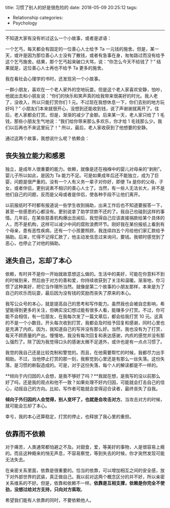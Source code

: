 title: 习惯了别人的好是很危险的
date: 2018-05-09 20:25:12
tags:
  - Relationship
categories:
  - Psychology
---

不知道大家有没有听过这么一个小故事，或者是谚语：  

一个乞丐，每天都会有固定的一位善心人士给予 Ta 一元钱的施舍。但是，某一天，或许是因为那位善心人士没有了散钱，或者有急事在身，匆匆路过而没有给予这个乞丐施舍。结果，那个乞丐起来破口大骂，说：“你怎么今天不给钱了？” 结果就是，这位善心人士再也不给予 Ta 更多的施舍。  

我在看社会心理学的书时，还发现另一个小故事。  

一群小朋友，喜欢在一个老人家外的空地玩耍。但是这个老人家喜欢安静，怕吵，他就出去和小朋友说：“你们的快乐和笑声真的给我带来很美好的时光。我人老了，没收入，所以只能打赏你们 1 元。不过现在我想休息一下，你们去别的地方玩好吗？” 小朋友们本来就很开心，没想到还能收到钱，说了声谢谢就离开了。往后，老人家都会打赏。但是，渐渐的减少了金额。后来某一天，老人家只给了 1 毛钱，那些小朋友生气地说：“我们给你带来那么多欢乐，你才给 1 毛钱那么少。我们以后再也不来这里玩了！” 所以，最后，老人家收获到了他想要的安静。  

通过这两个故事，我想说什么呢？依赖会：  


## 丧失独立能力和感恩  

独立，是成年人很重要的能力。依赖，就像是还在襁褓中的婴儿对母亲的“剥削”。婴儿子所以如此，是因为 Ta 能力不足。可是如果成年后还不能独立，成为了巨婴，问题是很严重的。没有一个人有义务一辈子对你好，即便 Ta 是你的父母，子女，或者伴侣，更别说素不相识的善心人士了。当然，有一些人无法长大，并不是他们自己的问题，反而是父母或者是伴侣，使各种手段不让他们离开。  

以前报纸时不时都有报道说一些学生收到捐助，出来工作后也不知道要报答一下，甚至一些感恩的心都没有。更别说拿了助学贷款不还的了。我自己也碰到这样的事情。几年前，在某些慈善机构爆出丑闻后，我觉得自己应该直接捐款给某个具体的人，而不是机构，这样可以减少中间的腐败浪费环节。刚好我在某份报纸上看到有个母亲，患有恶性疾病，还有一个小孩要照顾，我连续四五个月给他们家汇款给予捐助。后来，忙得不记得汇款了，他主动发信息过来询问，要钱。我顿时感觉到了恶心，也停止了对他的捐助。  


## 迷失自己，忘却了本心  

依赖，有时并不是你一开始就故意想这么做的。生活中的美好，可能在你意料不到的时候到来，然后由于对方的善和爱，你持续收获到了关注和温暖。渐渐地，你习惯了这种美好，把它当作理所当然。就像是第二个故事的小朋友那样，本来是为了自己的欢乐而玩耍，最后因为没有钱的奖励而丧失了原来的本心。  

我写公众号的本心，就是提高自己的思考和写作能力。虽然我也会被自恋影响，希望能得到更多的关注，但确实没幻想过能有很多人看，能赚多少打赏。不过，你可能不会相信，有一位朋友，在我每次发了一篇文章后，都会给我打赏 10 元。这真的不是一个小数目。开头每次收到打赏，我都会及时给予回复和感谢，同时心里也是充满了内疚。因为，我知道自己的写并没有那么好。当然，我也没有为了打赏，每天不顾质量的产出。慢慢地，我没有每次回复和表达感谢，内疚的感觉并没有那么强烈了。除了因为我觉得口头的感谢太微不足道外，或许也是有一点点习惯了。  

我觉的我自己还是比较克制和警觉的。而且，在他需要帮忙的时候，我都尽力出手相助。不过，当他停止打赏的那一刻，我察觉到心里还是有那么一丝失落。这份失落，是习惯的断裂造成的。可是，对于这份失落，每个人的解读都是不一样的。  

**倾向于内归因的人会想，是我不够好了吗？**我就在想，是我写的没以前那么好了吗，还是我的观点和他不一致？如果处理不好内归因，可能就会打击自己的信心，动摇自己的方向。比如，写作者可能就会变得迎合读者，最终丧失了自我。  

**倾向于外归因的人会觉得，别人变坏了，也就是会攻击对方**。当攻击对方的时候，就可能会忘却了本心。  

幸亏，我的本心还算稳定，打赏的停止，也释放了我心里的重担。  


## 依靠而不依赖

对于痛苦，人类通常都怕避之不及。对甜食，爱，等美好的事物，人是很容易上瘾的。而且这种瘾来的悄无声息，不容易察觉，等到失去的时候，你才突然发现可能无法失去。  

在亲密关系里面，依靠是很重要的。恰当的依靠，可以增加相互之间的安全感，放下对外部世界的武装，真正做自己。我以前对这两个概念区分的并不好，所以亲密关系维系的不好。但是，依靠和依赖不一样。**依靠是互相支撑，依赖是你完全不使劲，没想过给对方支持，只向对方索取**。  

希望我们能有人依靠的同时，不要依赖他人。
